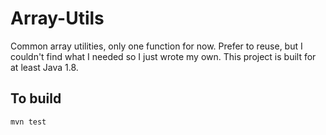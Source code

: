 # Array-Utils

Common array utilities, only one function for now. Prefer to reuse, but I couldn't find what I needed so I just wrote my own. This project is built for at least Java 1.8.

## To build

`mvn test`
